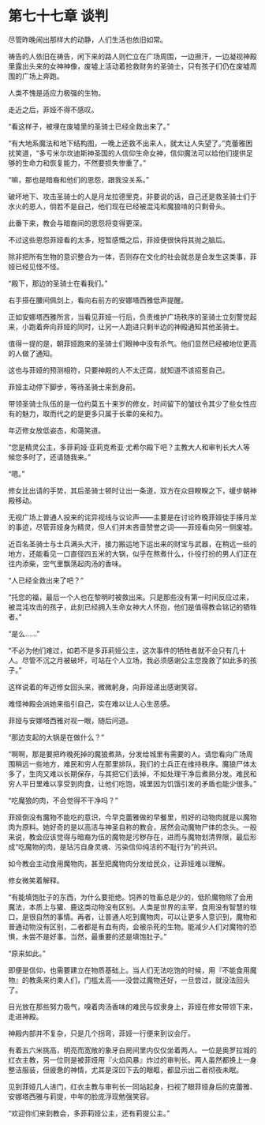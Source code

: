 # 第七十七章 谈判

尽管昨晚闹出那样大的动静，人们生活也依旧如常。

祷告的人依旧在祷告，闲下来的路人则伫立在广场周围，一边擦汗，一边凝视神殿里露出头来的女神神像，废墟上活动着抢救财务的圣骑士，只有孩子们仍在废墟周围的广场上奔跑。

人类不愧是适应力极强的生物。

走近之后，菲娅不得不感叹。

“看这样子，被埋在废墟里的圣骑士已经全救出来了。”

“有大地系魔法和地下结构图，一晚上还救不出来人，就太让人失望了。”克蕾雅困扰笑道，“多亏米尔坎迪斯神圣国的人信仰生命女神，信仰魔法可以给他们提供足够的生命力和恢复能力，不然要损失惨重了。”

“嘛，那也是暗裔和他们的恩怨，跟我没关系。”

破坏地下、攻击圣骑士的人是月龙拉德里克，非要说的话，自己还是救圣骑士们于水火的恩人，倘若不是自己，他们现在已经被混沌和魔狼啃的只剩骨头。

此番下来，教会与暗裔间的恩怨将变得更深。

不过这些恩怨菲娅看的太多，短暂感慨之后，菲娅便很快将其抛之脑后。

除非把所有生物的意识整合为一体，否则存在文化的社会就总是会发生这类事，菲娅已经见怪不怪。

“殿下，那边的圣骑士在看我们。”

右手搭在腰间佩剑上，看向右前方的安娜塔西雅低声提醒。

正如安娜塔西雅所言，当看见菲娅一行后，负责维护广场秩序的圣骑士立刻警觉起来，小跑着奔向菲娅的同时，让另一人跑进只剩半边的神殿通知其他圣骑士。

值得一提的是，朝菲娅跑来的圣骑士们眼神中没有杀气。他们显然已经被地位更高的人做了通知。

这也与菲娅的预测相符，只要神殿的人不太迂腐，就知道不该招惹自己。

菲娅主动停下脚步，等待圣骑士来到身前。

带领圣骑士队伍的是一位约莫五十来岁的修女，时间留下的皱纹令其少了些女性应有的魅力，取而代之的是更多只属于长辈的亲和力。

年迈修女放低姿态，和蔼笑道。

“您是精灵公主，多菲莉娅·亚莉克希亚·尤希尔殿下吧？主教大人和审判长大人等候您多时了，还请随我来。”

“嗯。”

修女比出请的手势，其后圣骑士顿时让出一条道，双方在众目睽睽之下，缓步朝神殿移动。

无视广场上普通人投来的诧异视线与议论声——主要是在讨论昨晚菲娅徒手揍月龙的事迹，尽管菲娅身为精灵，但人们并未吝啬赞誉之词——菲娅看向另一侧废墟。

近百名圣骑士与士兵满头大汗，接力搬运地下运出来的财宝与武器，在稍远一些的地方，还能看见一口直径四五米的大锅，似乎在熬煮什么，仆役打扮的男人们正在往内添柴，空气里飘荡起肉汤的香味。

“人已经全救出来了吧？”

“托您的福，最后一个人也在黎明时被救出来。只是那些没有第一时间反应过来，被混沌攻击的孩子，此刻已经拥入生命女神大人怀抱，他们是值得教会铭记的牺牲者。”

“是么……”

“不必为他们难过，如若不是多菲莉娅公主，这次事件的牺牲者就不会只有几十人。尽管不沉之月被破坏，可站在个人立场，我必须感谢公主您挽救了如此多的孩子。”

这样说着的年迈修女回头来，微微躬身，向菲娅递出感谢笑容。

难怪神殿会派她来指引自己，实在难以让人心生恶感。

菲娅与安娜塔西雅对视一眼，随后问道。

“那边支起的大锅是在做什么？”

“啊啊，那是要把昨晚死掉的魔狼煮熟，分发给城里有需要的人。请您看向广场周围稍远一些地方，难民和穷人在那里排队，我们的士兵正在维持秩序。魔狼尸体太多了，生肉又难以长期保存，与其把它们丢掉，不如处理干净后煮熟分发。难民和穷人平日里难以享受到肉食，让他们吃饱，城里因为饥饿引发的矛盾也能少很多。”

“吃魔狼的肉，不会觉得不干净吗？”

菲娅倒没有魔物不能吃的意识，今早克蕾雅做的早餐里，煎好的动物肉就是以魔物肉为原料。她好奇的是以高洁与神圣自称的教会，居然会动魔物尸体的念头。一般来说，教会应该觉得与暗裔为伍的魔物是污秽存在，进而与魔物划清界限，最后形成“吃魔物的肉，是玷污自身灵魂、污染信仰纯洁的不耻行为”的共识。

如今教会主动食用魔物肉，甚至把魔物肉分发给民众，让菲娅难以理解。

修女微笑着解释。

“有能填饱肚子的东西，为什么要拒绝。饲养的牲畜总是少的，低阶魔物除了会用魔法，本质上与獾、鹿这类动物没有区别。人类是世界的主宰，食用没有智慧的牲口，是很自然的事情。再者，让普通人吃到魔物肉，可以让更多人意识到，魔物和普通动物没有区别，二者都是有血有肉，会被杀死的生物。能减少人们对魔物的恐惧，未尝不是好事。当然，最重要的还是填饱肚子。”

“原来如此。”

即便是信仰，也需要建立在物质基础上。当人们无法吃饱的时候，用『不能食用魔物』的教条来约束人们，门槛太高——没尝过魔物还好，一旦尝过，就没法回头了。

目光放在那些努力吸气，嗅着肉汤香味的难民与奴隶身上，菲娅在修女带领下来，走进神殿。

神殿内部并不复杂，只是几个拐弯，菲娅一行便来到议会厅。

有着五六米挑高，明亮而宽敞的象牙白房间里内仅仅坐着两人。一位是奥罗拉城的红衣主教，另一位则是被菲娅用『火焰风暴』炸过的审判长。两人虽然都换上一身整洁服装，但疲惫的神情，尤其是深凹下去的眼眶，都显示出二者彻夜未眠。

见到菲娅几人进门，红衣主教与审判长一同站起身，扫视了眼菲娅身后的克蕾雅、安娜塔西雅与莉提，中年的脸庞浮现勉强笑容。

“欢迎你们来到教会，多菲莉娅公主，还有莉提公主。”
